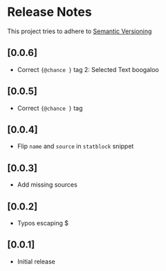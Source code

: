 # Release Notes

This project tries to adhere to [Semantic Versioning](https://semver.org/)

## [0.0.6]

- Correct `{@chance }` tag 2: Selected Text boogaloo

## [0.0.5]

- Correct `{@chance }` tag

## [0.0.4]

- Flip `name` and `source` in `statblock` snippet

## [0.0.3]

- Add missing sources

## [0.0.2]

- Typos escaping $

## [0.0.1]

- Initial release
